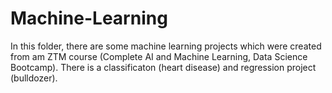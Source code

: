 # Machine-Learning

In this folder, there are some machine learning projects which were created from am ZTM course (Complete AI and Machine Learning, Data Science Bootcamp).
There is a classificaton (heart disease) and regression project (bulldozer).
